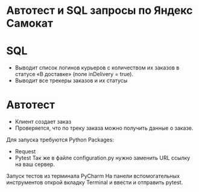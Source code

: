 # Автотест и SQL запросы по Яндекс Самокат
# SQL
- Выводит список логинов курьеров с количеством их заказов в статусе «В доставке» (поле inDelivery = true).
- Выводит все трекеры заказов и их статусы
# Автотест
- Клиент создает заказ
- Проверяется, что по треку заказа можно получить данные о заказе.

Для запуска требуются Python Packages:
  - Request
  - Pytest
Так же в файле configuration.py нужно заменить URL ссылку на ваш сервер.

Запуск тестов из терминала PyCharm
На панели вспомогательных инструментов открой вкладку Terminal и ввести и отправить pytest.
